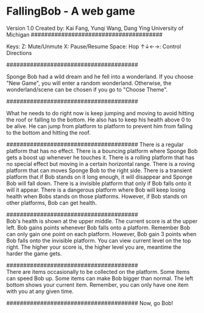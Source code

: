 # FallingBob - A web game
Version 1.0
Created by: Kai Fang, Yunqi Wang, Dang Ying
University of Michigan
#######################################



Keys:
Z: Mute/Unmute
X: Pause/Resume
Space: Hop
↑↓←→: Control Directions

#######################################

Sponge Bob had a wild dream and he fell into a wonderland.
If you choose "New Game", you will enter a random wonderland.
Otherwise, the wonderland/scene can be chosen if you go to "Choose Theme".

#######################################

What he needs to do right now is keep jumping and moving to avoid hitting the roof or falling to the bottom.
He also has to keep his health above 0 to be alive.
He can jump from platform to platform to prevent him from falling to the bottom and hitting the roof.

#######################################
There is a regular platform that has no effect.
There is a bouncing platform where Sponge Bob gets a boost up whenever he touches it.
There is a rolling platform that has no special effect but moving in a certain horizontal range.
There is a roving platform that can moves Sponge Bob to the right side.
There is a transient platform that if Bob stands on it long enough, it will disappear and Sponge Bob will fall down.
There is a invisible platform that only if Bob falls onto it will it appear.
There is a dangerous platform where Bob will keep losing health when Bobs stands on those platforms.
However, if Bob stands on other platforms, Bob can get health.
			
#######################################				
Bob's health is shown at the upper middle.
The current score is at the upper left. Bob gains points whenever Bob falls onto a platform. Remember Bob can only gain one point on each platform.
However, Bob gain 3 points when Bob falls onto the invisible platform.
You can view current level on the top right. The higher your score is, the higher level you are, meantime the harder the game gets.

#######################################				
There are items occasionally to be collected on the platform.
Some items can speed Bob up.
Some items can make Bob bigger than normal.
The left bottom shows your current item. Remember, you can only have one item with you at any given time.

#######################################
Now, go Bob!	
